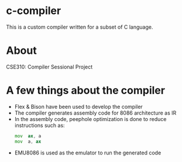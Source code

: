 # c-compiler
This is a custom compiler written for a subset of C language.


# About
CSE310: Compiler Sessional Project


# A few things about the compiler
- Flex & Bison have been used to develop the compiler
- The compiler generates assembly code for 8086 architecture as IR
- In the assembly code, peephole optimization is done to reduce instructions such as:
  ```asm
  mov  ax, a
  mov  a, ax
  ```
- EMU8086 is used as the emulator to run the generated code
